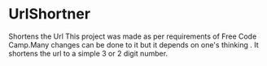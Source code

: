# UrlShortner
Shortens the Url
This project was made as per requirements of Free Code Camp.Many changes can be done to it but it depends on one's thinking . It shortens the url to a simple 3 or 2 digit number.
